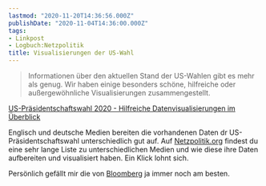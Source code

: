 ```yaml
---
lastmod: "2020-11-20T14:36:56.000Z"
publishDate: "2020-11-04T14:36:00.000Z"
tags:
- Linkpost
- Logbuch:Netzpolitik
title: Visualisierungen der US-Wahl
---
```



> Informationen über den aktuellen Stand der US-Wahlen gibt es mehr als genug. Wir haben einige besonders schöne, hilfreiche oder außergewöhnliche Visualisierungen zusammengestellt.

[US-Präsidentschaftswahl 2020 - Hilfreiche Datenvisualisierungen im Überblick](https://netzpolitik.org/2020/us-praesidentschaftswahl-2020-hilfreiche-datenvisualisierungen-im-ueberblick/)

Englisch und deutsche Medien bereiten die vorhandenen Daten dr US-Präsidentschaftswahl unterschiedlich gut auf. Auf [Netzpolitik.org](https://netzpolitik.org/2020/us-praesidentschaftswahl-2020-hilfreiche-datenvisualisierungen-im-ueberblick/) findest du eine sehr lange Liste zu unterschiedlichen Medien und wie diese ihre Daten aufbereiten und visualisiert haben. Ein Klick lohnt sich.

Persönlich gefällt mir die von [Bloomberg](https://www.bloomberg.com/graphics/2020-us-election-results) ja immer noch am besten.

<!--more-->
